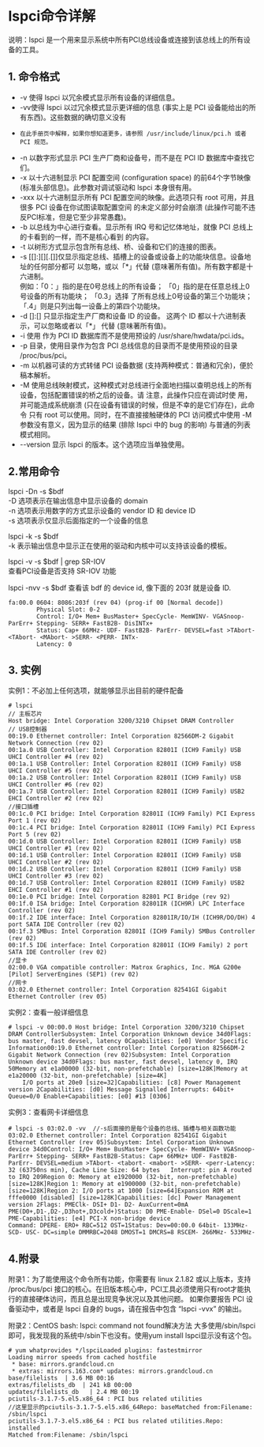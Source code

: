 # lspci命令详解 #
说明：lspci 是一个用来显示系统中所有PCI总线设备或连接到该总线上的所有设备的工具。

## 1. 命令格式 ##


-  -v  使得 lspci 以冗余模式显示所有设备的详细信息。  
-  -vv使得 lspci 以过冗余模式显示更详细的信息 (事实上是 PCI 设备能给出的所有东西)。这些数据的确切意义没有
-     在此手册页中解释，如果你想知道更多，请参照 /usr/include/linux/pci.h 或者 PCI 规范。  
-  -n  以数字形式显示 PCI 生产厂商和设备号，而不是在 PCI ID 数据库中查找它们。  
-  -x  以十六进制显示 PCI 配置空间 (configuration space) 的前64个字节映像 (标准头部信息)。此参数对调试驱动和
       lspci 本身很有用。  
-  -xxx   以十六进制显示所有 PCI 配置空间的映像。此选项只有 root 可用，并且很多 PCI 设备在你试图读取配置空间
     的未定义部分时会崩溃 (此操作可能不违反PCI标准，但是它至少非常愚蠢)。  
-  -b  以总线为中心进行查看。显示所有 IRQ 号和记忆体地址，就像 PCI 总线上的卡看到的一样，而不是核心看到
       的内容。  
-  -t   以树形方式显示包含所有总线、桥、设备和它们的连接的图表。  
-  -s  [[<bus>]:][<slot>][.[<func>]]仅显示指定总线、插槽上的设备或设备上的功能块信息。设备地址的任何部分都可
       以忽略，或以「*」代替 (意味著所有值)。所有数字都是十六进制。  
       例如：「0：」指的是在0号总线上的所有设备；
       「0」指的是在任意总线上0号设备的所有功能块；
       「0.3」选择 了所有总线上0号设备的第三个功能块；
       「.4」则是只列出每一设备上的第四个功能块。  
-  -d [<vendor>]:[<device>] 只显示指定生产厂商和设备 ID 的设备。 这两个 ID 都以十六进制表示，可以忽略或者以「*」
       代替 (意味著所有值)。  
-  -i <file>使用 <file> 作为 PCI ID 数据库而不是使用预设的 /usr/share/hwdata/pci.ids。  
-  -p 目录，使用目录作为包含 PCI 总线信息的目录而不是使用预设的目录 /proc/bus/pci。  
-  -m 以机器可读的方式转储 PCI 设备数据 (支持两种模式：普通和冗余)，便於稿本解析。  
-  -M 使用总线映射模式，这种模式对总线进行全面地扫描以查明总线上的所有设备，包括配置错误的桥之后的设备。请
       注意，此操作只应在调试时使 用，并可能造成系统崩溃 (只在设备有错误的时候，但是不幸的是它们存在)，此命令
       只有 root 可以使用。同时，在不直接接触硬体的 PCI 访问模式中使用 -M 参数没有意义，因为显示的结果 (排除 lspci 
       中的 bug 的影响) 与普通的列表模式相同。  
-  --version 显示 lspci 的版本。这个选项应当单独使用。

## 2.常用命令 ##
lspci -Dn -s $bdf  
-D 选项表示在输出信息中显示设备的 domain  
-n 选项表示用数字的方式显示设备的 vendor ID 和 device ID  
-s 选项表示仅显示后面指定的一个设备的信息  

lspci -k -s $bdf  
-k 表示输出信息中显示正在使用的驱动和内核中可以支持该设备的模板。

lspci -v -s $bdf | grep SR-IOV  
查看PCI设备是否支持 SR-IOV 功能

lspci -nvv -s $bdf
查看该 bdf 的 device id, 像下面的 203f 就是设备 ID.

	fa:00.0 0604: 8086:203f (rev 04) (prog-if 00 [Normal decode])
	        Physical Slot: 0-2
	        Control: I/O+ Mem+ BusMaster+ SpecCycle- MemWINV- VGASnoop- ParErr+ Stepping- SERR+ FastB2B- DisINTx+
	        Status: Cap+ 66MHz- UDF- FastB2B- ParErr- DEVSEL=fast >TAbort- <TAbort- <MAbort- >SERR- <PERR- INTx-
	        Latency: 0

 
## 3. 实例 ##

实例1：不必加上任何选项，就能够显示出目前的硬件配备

    # lspci
    // 主板芯片
    Host bridge: Intel Corporation 3200/3210 Chipset DRAM Controller  
    // USB控制器
    00:19.0 Ethernet controller: Intel Corporation 82566DM-2 Gigabit Network Connection (rev 02)
    00:1a.0 USB Controller: Intel Corporation 82801I (ICH9 Family) USB UHCI Controller #4 (rev 02)
    00:1a.1 USB Controller: Intel Corporation 82801I (ICH9 Family) USB UHCI Controller #5 (rev 02)
    00:1a.2 USB Controller: Intel Corporation 82801I (ICH9 Family) USB UHCI Controller #6 (rev 02)
    00:1a.7 USB Controller: Intel Corporation 82801I (ICH9 Family) USB2 EHCI Controller #2 (rev 02)  
    //接口插槽
    00:1c.0 PCI bridge: Intel Corporation 82801I (ICH9 Family) PCI Express Port 1 (rev 02) 
    00:1c.4 PCI bridge: Intel Corporation 82801I (ICH9 Family) PCI Express Port 5 (rev 02)
    00:1d.0 USB Controller: Intel Corporation 82801I (ICH9 Family) USB UHCI Controller #1 (rev 02)
    00:1d.1 USB Controller: Intel Corporation 82801I (ICH9 Family) USB UHCI Controller #2 (rev 02)
    00:1d.2 USB Controller: Intel Corporation 82801I (ICH9 Family) USB UHCI Controller #3 (rev 02)
    00:1d.7 USB Controller: Intel Corporation 82801I (ICH9 Family) USB2 EHCI Controller #1 (rev 02)
    00:1e.0 PCI bridge: Intel Corporation 82801 PCI Bridge (rev 92)
    00:1f.0 ISA bridge: Intel Corporation 82801IR (ICH9R) LPC Interface Controller (rev 02)
    00:1f.2 IDE interface: Intel Corporation 82801IR/IO/IH (ICH9R/DO/DH) 4 port SATA IDE Controller (rev 02)
    00:1f.3 SMBus: Intel Corporation 82801I (ICH9 Family) SMBus Controller (rev 02)
    00:1f.5 IDE interface: Intel Corporation 82801I (ICH9 Family) 2 port SATA IDE Controller (rev 02)
    //显卡
    02:00.0 VGA compatible controller: Matrox Graphics, Inc. MGA G200e [Pilot] ServerEngines (SEP1) (rev 02) 
    //网卡 
    03:02.0 Ethernet controller: Intel Corporation 82541GI Gigabit Ethernet Controller (rev 05) 
 
实例2：查看一般详细信息

    # lspci -v 00:00.0 Host bridge: Intel Corporation 3200/3210 Chipset DRAM ControllerSubsystem: Intel Corporation Unknown device 34d0Flags: bus master, fast devsel, latency 0Capabilities: [e0] Vendor Specific Information00:19.0 Ethernet controller: Intel Corporation 82566DM-2 Gigabit Network Connection (rev 02)Subsystem: Intel Corporation Unknown device 34d0Flags: bus master, fast devsel, latency 0, IRQ 50Memory at e1a00000 (32-bit, non-prefetchable) [size=128K]Memory at e1a20000 (32-bit, non-prefetchable) [size=4K]
        I/O ports at 20e0 [size=32]Capabilities: [c8] Power Management version 2Capabilities: [d0] Message Signalled Interrupts: 64bit+ Queue=0/0 Enable+Capabilities: [e0] #13 [0306]
 
实例3：查看网卡详细信息

    # lspci -s 03:02.0 -vv  //-s后面接的是每个设备的总线、插槽与相关函数功能
    03:02.0 Ethernet controller: Intel Corporation 82541GI Gigabit Ethernet Controller (rev 05)Subsystem: Intel Corporation Unknown device 34d0Control: I/O+ Mem+ BusMaster+ SpecCycle- MemWINV+ VGASnoop- ParErr+ Stepping- SERR+ FastB2B-Status: Cap+ 66MHz+ UDF- FastB2B- ParErr- DEVSEL=medium >TAbort- <tabort- <mabort- >SERR- <perr-Latency: 32 (63750ns min), Cache Line Size: 64 bytes   Interrupt: pin A routed to IRQ 209Region 0: Memory at e1920000 (32-bit, non-prefetchable) [size=128K]Region 1: Memory at e1900000 (32-bit, non-prefetchable) [size=128K]Region 2: I/O ports at 1000 [size=64]Expansion ROM at fffe0000 [disabled] [size=128K]Capabilities: [dc] Power Management version 2Flags: PMEClk- DSI+ D1- D2- AuxCurrent=0mA PME(D0+,D1-,D2-,D3hot+,D3cold+)Status: D0 PME-Enable- DSel=0 DScale=1 PME-Capabilities: [e4] PCI-X non-bridge device
    Command: DPERE- ERO+ RBC=512 OST=1Status: Dev=00:00.0 64bit- 133MHz- SCD- USC- DC=simple DMMRBC=2048 DMOST=1 DMCRS=8 RSCEM- 266MHz- 533MHz-

 
## 4.附录 ##
附录1：为了能使用这个命令所有功能，你需要有 linux 2.1.82 或以上版本，支持 /proc/bus/pci 接口的核心。在旧版本核心中，PCI工具必须使用只有root才能执行的直接硬体访问，而且总是出现竞争状况以及其他问题。
如果你要报告 PCI 设备驱动中，或者是 lspci 自身的 bugs，请在报告中包含 “lspci -vvx” 的输出。

附录2：CentOS bash: lspci: command not found解决方法
大多使用/sbin/lspci即可，我发现我的系统中/sbin下也没有。使用yum install lspci显示没有这个包。

    # yum whatprovides */lspciLoaded plugins: fastestmirror
    Loading mirror speeds from cached hostfile
     * base: mirrors.grandcloud.cn
     * extras: mirrors.163.com* updates: mirrors.grandcloud.cn
    base/filelists  | 3.6 MB 00:16
    extras/filelists_db  | 241 kB 00:00
    updates/filelists_db   | 2.4 MB 00:19
    pciutils-3.1.7-5.el5.x86_64 : PCI bus related utilities  
    //这里显示的pciutils-3.1.7-5.el5.x86_64Repo: baseMatched from:Filename: /sbin/lspci
    pciutils-3.1.7-3.el5.x86_64 : PCI bus related utilities.Repo: installed
    Matched from:Filename: /sbin/lspci